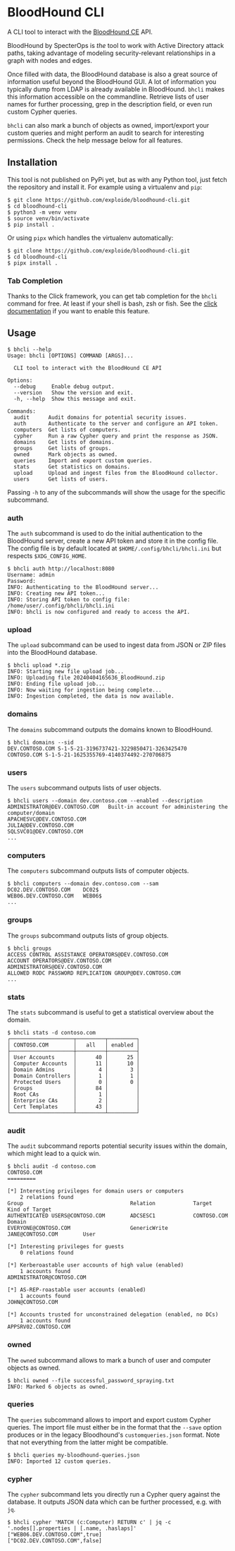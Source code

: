 # BloodHound CLI

A CLI tool to interact with the [BloodHound CE](https://github.com/SpecterOps/BloodHound) API.

BloodHound by SpecterOps is *the* tool to work with Active Directory attack paths, taking advantage of modeling security-relevant relationships in a graph with nodes and edges.

Once filled with data, the BloodHound database is also a great source of information useful beyond the BloodHound GUI.
A lot of information you typically dump from LDAP is already available in BloodHound.
`bhcli` makes this information accessible on the commandline.
Retrieve lists of user names for further processing, grep in the description field, or even run custom Cypher queries.

`bhcli` can also mark a bunch of objects as owned, import/export your custom queries and might perform an audit to search for interesting permissions.
Check the help message below for all features.


## Installation

This tool is not published on PyPi yet, but as with any Python tool, just fetch the repository and install it.
For example using a virtualenv and `pip`:

```console
$ git clone https://github.com/exploide/bloodhound-cli.git
$ cd bloodhound-cli
$ python3 -m venv venv
$ source venv/bin/activate
$ pip install .
```

Or using `pipx` which handles the virtualenv automatically:

```console
$ git clone https://github.com/exploide/bloodhound-cli.git
$ cd bloodhound-cli
$ pipx install .
```


### Tab Completion

Thanks to the Click framework, you can get tab completion for the `bhcli` command for free.
At least if your shell is bash, zsh or fish.
See the [click documentation](https://click.palletsprojects.com/en/latest/shell-completion/#enabling-completion) if you want to enable this feature.


## Usage

```console
$ bhcli --help
Usage: bhcli [OPTIONS] COMMAND [ARGS]...

  CLI tool to interact with the BloodHound CE API

Options:
  --debug     Enable debug output.
  --version   Show the version and exit.
  -h, --help  Show this message and exit.

Commands:
  audit      Audit domains for potential security issues.
  auth       Authenticate to the server and configure an API token.
  computers  Get lists of computers.
  cypher     Run a raw Cypher query and print the response as JSON.
  domains    Get lists of domains.
  groups     Get lists of groups.
  owned      Mark objects as owned.
  queries    Import and export custom queries.
  stats      Get statistics on domains.
  upload     Upload and ingest files from the BloodHound collector.
  users      Get lists of users.
```

Passing `-h` to any of the subcommands will show the usage for the specific subcommand.


### auth

The `auth` subcommand is used to do the initial authentication to the BloodHound server, create a new API token and store it in the config file.
The config file is by default located at `$HOME/.config/bhcli/bhcli.ini` but respects `$XDG_CONFIG_HOME`.

```console
$ bhcli auth http://localhost:8080
Username: admin
Password:
INFO: Authenticating to the BloodHound server...
INFO: Creating new API token...
INFO: Storing API token to config file: /home/user/.config/bhcli/bhcli.ini
INFO: bhcli is now configured and ready to access the API.
```


### upload

The `upload` subcommand can be used to ingest data from JSON or ZIP files into the BloodHound database.

```console
$ bhcli upload *.zip
INFO: Starting new file upload job...
INFO: Uploading file 20240404165636_BloodHound.zip
INFO: Ending file upload job...
INFO: Now waiting for ingestion being complete...
INFO: Ingestion completed, the data is now available.
```


### domains

The `domains` subcommand outputs the domains known to BloodHound.

```console
$ bhcli domains --sid
DEV.CONTOSO.COM	S-1-5-21-3196737421-3229850471-3263425470
CONTOSO.COM	S-1-5-21-1625355769-4140374492-270706875
```


### users

The `users` subcommand outputs lists of user objects.

```console
$ bhcli users --domain dev.contoso.com --enabled --description
ADMINISTRATOR@DEV.CONTOSO.COM	Built-in account for administering the computer/domain
APACHESVC@DEV.CONTOSO.COM
JULIA@DEV.CONTOSO.COM
SQLSVC01@DEV.CONTOSO.COM
...
```


### computers

The `computers` subcommand outputs lists of computer objects.

```console
$ bhcli computers --domain dev.contoso.com --sam
DC02.DEV.CONTOSO.COM	DC02$
WEB06.DEV.CONTOSO.COM	WEB06$
...
```


### groups

The `groups` subcommand outputs lists of group objects.

```console
$ bhcli groups
ACCESS CONTROL ASSISTANCE OPERATORS@DEV.CONTOSO.COM
ACCOUNT OPERATORS@DEV.CONTOSO.COM
ADMINISTRATORS@DEV.CONTOSO.COM
ALLOWED RODC PASSWORD REPLICATION GROUP@DEV.CONTOSO.COM
...
```


### stats

The `stats` subcommand is useful to get a statistical overview about the domain.

```console
$ bhcli stats -d contoso.com
┌────────────────────┬─────────┬─────────┐
│ CONTOSO.COM        │   all   │ enabled │
├────────────────────┼─────────┼─────────┤
│ User Accounts      │      40 │      25 │
│ Computer Accounts  │      11 │      10 │
│ Domain Admins      │       4 │       3 │
│ Domain Controllers │       1 │       1 │
│ Protected Users    │       0 │       0 │
│ Groups             │      84 │         │
│ Root CAs           │       1 │         │
│ Enterprise CAs     │       2 │         │
│ Cert Templates     │      43 │         │
└────────────────────┴─────────┴─────────┘
```


### audit

The `audit` subcommand reports potential security issues within the domain, which might lead to a quick win.

```console
$ bhcli audit -d contoso.com
CONTOSO.COM
=========

[*] Interesting privileges for domain users or computers
    2 relations found
Group                                  Relation            Target                  Kind of Target
AUTHENTICATED USERS@CONTOSO.COM        ADCSESC1            CONTOSO.COM             Domain
EVERYONE@CONTOSO.COM                   GenericWrite        JANE@CONTOSO.COM        User

[*] Interesting privileges for guests
    0 relations found

[*] Kerberoastable user accounts of high value (enabled)
    1 accounts found
ADMINISTRATOR@CONTOSO.COM

[*] AS-REP-roastable user accounts (enabled)
    1 accounts found
JOHN@CONTOSO.COM

[*] Accounts trusted for unconstrained delegation (enabled, no DCs)
    1 accounts found
APPSRV02.CONTOSO.COM
```


### owned

The `owned` subcommand allows to mark a bunch of user and computer objects as owned.

```console
$ bhcli owned --file successful_password_spraying.txt
INFO: Marked 6 objects as owned.
```


### queries

The `queries` subcommand allows to import and export custom Cypher queries.
The import file must either be in the format that the `--save` option produces or in the legacy Bloodhound's `customqueries.json` format.
Note that not everything from the latter might be compatible.

```console
$ bhcli queries my-bloodhound-queries.json
INFO: Imported 12 custom queries.
```


### cypher

The `cypher` subcommand lets you directly run a Cypher query against the database.
It outputs JSON data which can be further processed, e.g. with `jq`.

```console
$ bhcli cypher 'MATCH (c:Computer) RETURN c' | jq -c '.nodes[].properties | [.name, .haslaps]'
["WEB06.DEV.CONTOSO.COM",true]
["DC02.DEV.CONTOSO.COM",false]
```
